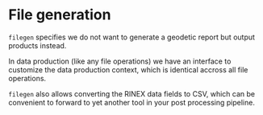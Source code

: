 File generation
===============

`filegen` specifies we do not want to generate a geodetic report but output products instead.  

In data production (like any file operations) we have an interface to customize the data production
context, which is identical accross all file operations.

`filegen` also allows converting the RINEX data fields to CSV, which can be convenient to forward
to yet another tool in your post processing pipeline.
